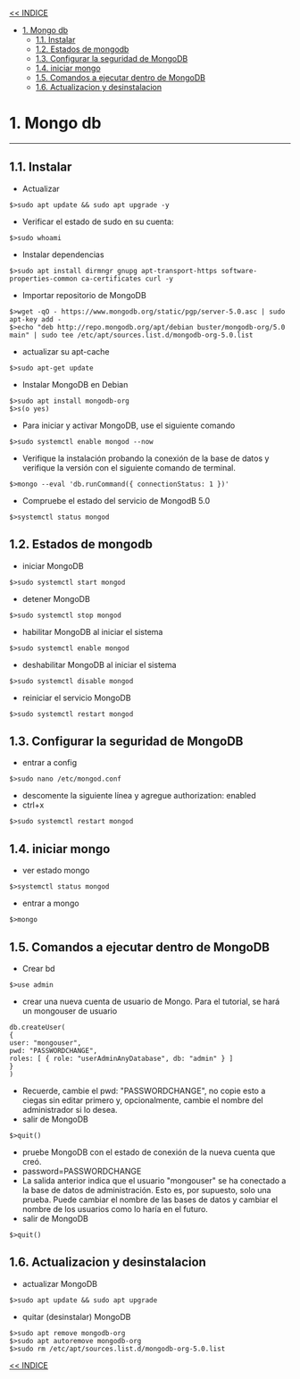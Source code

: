 [<< INDICE](../../README.md)
- [1. Mongo db](#1-mongo-db)
  - [1.1. Instalar](#11-instalar)
  - [1.2. Estados de mongodb](#12-estados-de-mongodb)
  - [1.3. Configurar la seguridad de MongoDB](#13-configurar-la-seguridad-de-mongodb)
  - [1.4. iniciar mongo](#14-iniciar-mongo)
  - [1.5. Comandos a ejecutar dentro de MongoDB](#15-comandos-a-ejecutar-dentro-de-mongodb)
  - [1.6. Actualizacion y desinstalacion](#16-actualizacion-y-desinstalacion)

# 1. Mongo db
***
## 1.1. Instalar
- Actualizar
```console
$>sudo apt update && sudo apt upgrade -y
```

- Verificar el estado de sudo en su cuenta:
```console
$>sudo whoami
```

- Instalar dependencias
```console
$>sudo apt install dirmngr gnupg apt-transport-https software-properties-common ca-certificates curl -y
```

- Importar repositorio de MongoDB
```console
$>wget -qO - https://www.mongodb.org/static/pgp/server-5.0.asc | sudo apt-key add -
$>echo "deb http://repo.mongodb.org/apt/debian buster/mongodb-org/5.0 main" | sudo tee /etc/apt/sources.list.d/mongodb-org-5.0.list
```

- actualizar su apt-cache
```console
$>sudo apt-get update
```

- Instalar MongoDB en Debian
```console
$>sudo apt install mongodb-org
$>s(o yes)
```
- Para iniciar y activar MongoDB, use el siguiente comando
```console
$>sudo systemctl enable mongod --now
```
- Verifique la instalación probando la conexión de la base de datos y verifique la versión con el siguiente comando de terminal.
```console
$>mongo --eval 'db.runCommand({ connectionStatus: 1 })'
```
- Compruebe el estado del servicio de MongodB 5.0
```console
$>systemctl status mongod
```
## 1.2. Estados de mongodb
- iniciar MongoDB
```console
$>sudo systemctl start mongod
```
- detener MongoDB
```console
$>sudo systemctl stop mongod
```
- habilitar MongoDB al iniciar el sistema
```console
$>sudo systemctl enable mongod
```
- deshabilitar MongoDB al iniciar el sistema
```console
$>sudo systemctl disable mongod
```
- reiniciar el servicio MongoDB
```console
$>sudo systemctl restart mongod
```
## 1.3. Configurar la seguridad de MongoDB
- entrar a config
```console
$>sudo nano /etc/mongod.conf
```
- descomente la siguiente línea y agregue authorization: enabled
- ctrl+x
```console
$>sudo systemctl restart mongod
```
## 1.4. iniciar mongo
- ver estado mongo
```console
$>systemctl status mongod
```
- entrar a mongo
```console
$>mongo
```
## 1.5. Comandos a ejecutar dentro de MongoDB
- Crear bd
```console
$>use admin
```

- crear una nueva cuenta de usuario de Mongo. Para el tutorial, se hará un mongouser de usuario
```text
db.createUser(
{
user: "mongouser",
pwd: "PASSWORDCHANGE",
roles: [ { role: "userAdminAnyDatabase", db: "admin" } ]
}
)
```
- Recuerde, cambie el pwd: "PASSWORDCHANGE", no copie esto a ciegas sin editar primero y, opcionalmente, cambie el nombre del administrador si lo desea.
- salir de MongoDB
```console
$>quit()
```
- pruebe MongoDB con el estado de conexión de la nueva cuenta que creó.
- password=PASSWORDCHANGE
- La salida anterior indica que el usuario "mongouser" se ha conectado a la base de datos de administración. Esto es, por supuesto, solo una prueba. Puede cambiar el nombre de las bases de datos y cambiar el nombre de los usuarios como lo haría en el futuro.
- salir de MongoDB
```console
$>quit()
```
## 1.6. Actualizacion y desinstalacion
- actualizar MongoDB
```console
$>sudo apt update && sudo apt upgrade
```
- quitar (desinstalar) MongoDB
```console
$>sudo apt remove mongodb-org
$>sudo apt autoremove mongodb-org
$>sudo rm /etc/apt/sources.list.d/mongodb-org-5.0.list
```

[<< INDICE](../../README.md)